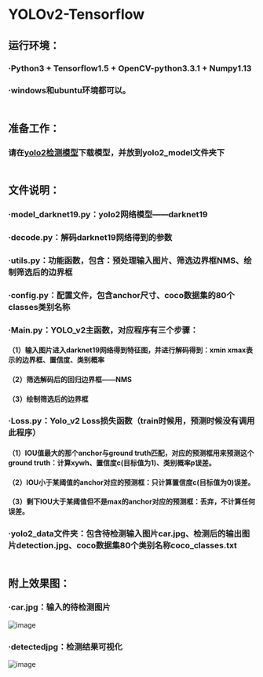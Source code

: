 # YOLOv2-Tensorflow
## 运行环境：<br>
### ·Python3 + Tensorflow1.5 + OpenCV-python3.3.1 + Numpy1.13<br>
### ·windows和ubuntu环境都可以。<br><br>

## 准备工作：<br>
### 请在[yolo2检测模型](https://pan.baidu.com/s/1ZeT5HerjQxyUZ_L9d3X52w)下载模型，并放到yolo2_model文件夹下<br><br>

## 文件说明：<br>
### ·model_darknet19.py：yolo2网络模型——darknet19<br>
### ·decode.py：解码darknet19网络得到的参数<br>
### ·utils.py：功能函数，包含：预处理输入图片、筛选边界框NMS、绘制筛选后的边界框<br>
### ·config.py：配置文件，包含anchor尺寸、coco数据集的80个classes类别名称<br>
### ·Main.py：YOLO_v2主函数，对应程序有三个步骤：<br>
####   （1）输入图片进入darknet19网络得到特征图，并进行解码得到：xmin xmax表示的边界框、置信度、类别概率<br>
####   （2）筛选解码后的回归边界框——NMS<br>
####   （3）绘制筛选后的边界框<br>
### ·Loss.py：Yolo_v2 Loss损失函数（train时候用，预测时候没有调用此程序）<br>
####   （1）IOU值最大的那个anchor与ground truth匹配，对应的预测框用来预测这个ground truth：计算xywh、置信度c(目标值为1)、类别概率p误差。<br>
####   （2）IOU小于某阈值的anchor对应的预测框：只计算置信度c(目标值为0)误差。<br>
####   （3）剩下IOU大于某阈值但不是max的anchor对应的预测框：丢弃，不计算任何误差。<br>
### ·yolo2_data文件夹：包含待检测输入图片car.jpg、检测后的输出图片detection.jpg、coco数据集80个类别名称coco_classes.txt<br><br>

## 附上效果图：<br>
### ·car.jpg：输入的待检测图片<br>
![image](https://github.com/KOD-Chen/YOLOv2-Tensorflow/blob/master/yolo2_data/car.jpg)<br>
### ·detectedjpg：检测结果可视化<br>
![image](https://github.com/KOD-Chen/YOLOv2-Tensorflow/blob/master/yolo2_data/detection.jpg)<br>
